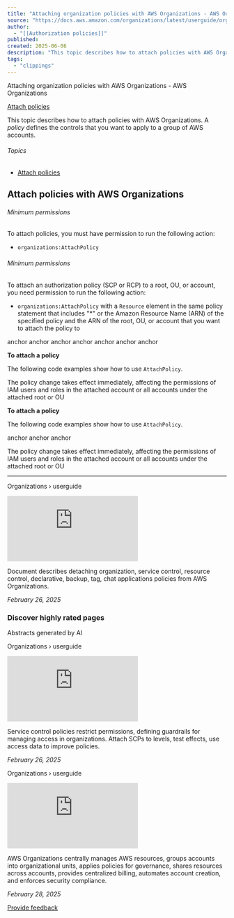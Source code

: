```yaml
---
title: "Attaching organization policies with AWS Organizations - AWS Organizations"
source: "https://docs.aws.amazon.com/organizations/latest/userguide/orgs_policies_attach.html"
author:
  - "[[Authorization policies]]"
published:
created: 2025-06-06
description: "This topic describes how to attach policies with AWS Organizations. A policy defines the controls that you want to apply to a group of AWS accounts."
tags:
  - "clippings"
---
```

Attaching organization policies with AWS Organizations - AWS Organizations

[Attach policies](https://docs.aws.amazon.com/organizations/latest/userguide/#attach_policy)

This topic describes how to attach policies with AWS Organizations. A *policy* defines the controls that you want to apply to a group of AWS accounts.

###### Topics

- [Attach policies](https://docs.aws.amazon.com/organizations/latest/userguide/#attach_policy)

## Attach policies with AWS Organizations

###### Minimum permissions

To attach policies, you must have permission to run the following action:

- `organizations:AttachPolicy`

###### Minimum permissions

To attach an authorization policy (SCP or RCP) to a root, OU, or account, you need permission to run the following action:

- `organizations:AttachPolicy` with a `Resource` element in the same policy statement that includes "\*" or the Amazon Resource Name (ARN) of the specified policy and the ARN of the root, OU, or account that you want to attach the policy to

anchor anchor anchor anchor anchor anchor anchor

**To attach a policy**

The following code examples show how to use `AttachPolicy`.

The policy change takes effect immediately, affecting the permissions of IAM users and roles in the attached account or all accounts under the attached root or OU

**To attach a policy**

The following code examples show how to use `AttachPolicy`.

anchor anchor anchor

The policy change takes effect immediately, affecting the permissions of IAM users and roles in the attached account or all accounts under the attached root or OU

---

Organizations › userguide

![](https://prod.us-west-2.tcx-beacon.docs.aws.dev/recommendation-beacon/similar/impressions/7f4b136c-a690-46a1-9bf6-452dd24e3df6/izoc3gljNaNhvWK8vKQmEYzkqfmwqPAtyRwFNk8SnjTFvtQzAZ3NnA==/https:%7C%7Cdocs.aws.amazon.com%7Corganizations%7Clatest%7Cuserguide%7Corgs_policies_attach.html/https:%7C%7Cdocs.aws.amazon.com%7Corganizations%7Clatest%7Cuserguide%7Corgs_policies_detach.html)

Document describes detaching organization, service control, resource control, declarative, backup, tag, chat applications policies from AWS Organizations.

*February 26, 2025*

### Discover highly rated pages

Abstracts generated by AI

Organizations › userguide

![](https://prod.us-west-2.tcx-beacon.docs.aws.dev/recommendation-beacon/highlyRated/impressions/7f4b136c-a690-46a1-9bf6-452dd24e3df6/izoc3gljNaNhvWK8vKQmEYzkqfmwqPAtyRwFNk8SnjTFvtQzAZ3NnA==/https:%7C%7Cdocs.aws.amazon.com%7Corganizations%7Clatest%7Cuserguide%7Corgs_policies_attach.html/https:%7C%7Cdocs.aws.amazon.com%7Corganizations%7Clatest%7Cuserguide%7Corgs_manage_policies_scps.html)

Service control policies restrict permissions, defining guardrails for managing access in organizations. Attach SCPs to levels, test effects, use access data to improve policies.

*February 26, 2025*

Organizations › userguide

![](https://prod.us-west-2.tcx-beacon.docs.aws.dev/recommendation-beacon/highlyRated/impressions/7f4b136c-a690-46a1-9bf6-452dd24e3df6/izoc3gljNaNhvWK8vKQmEYzkqfmwqPAtyRwFNk8SnjTFvtQzAZ3NnA==/https:%7C%7Cdocs.aws.amazon.com%7Corganizations%7Clatest%7Cuserguide%7Corgs_policies_attach.html/https:%7C%7Cdocs.aws.amazon.com%7Corganizations%7Clatest%7Cuserguide%7Corgs_introduction.html)

AWS Organizations centrally manages AWS resources, groups accounts into organizational units, applies policies for governance, shares resources across accounts, provides centralized billing, automates account creation, and enforces security compliance.

*February 28, 2025*

[Provide feedback](https://docs.aws.amazon.com/forms/aws-doc-feedback?hidden_service_name=Organizations&topic_url=https://docs.aws.amazon.com/en_us/organizations/latest/userguide/orgs_policies_attach.html)